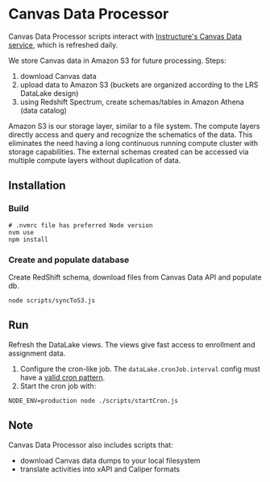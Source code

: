 # Canvas Data Processor

Canvas Data Processor scripts interact with [Instructure's Canvas Data service](https://community.canvaslms.com/community/answers/data), which is refreshed daily.

We store Canvas data in Amazon S3 for future processing. Steps:
1. download Canvas data
2. upload data to Amazon S3 (buckets are organized according to the LRS DataLake design)
3. using Redshift Spectrum, create schemas/tables in Amazon Athena (data catalog)

Amazon S3 is our storage layer, similar to a file system. The compute layers directly access and query
and recognize the schematics of the data. This eliminates the need having a long continuous running
compute cluster with storage capabilities. The external schemas created can be accessed via multiple
compute layers without duplication of data.

## Installation

### Build

```
# .nvmrc file has preferred Node version
nvm use
npm install
```

### Create and populate database

Create RedShift schema, download files from Canvas Data API and populate db.

```
node scripts/syncToS3.js
```

## Run

Refresh the DataLake views. The views give fast access to enrollment and assignment data.

1. Configure the cron-like job. The `dataLake.cronJob.interval` config must have a [valid cron pattern](http://crontab.org).
1. Start the cron job with:
```
NODE_ENV=production node ./scripts/startCron.js
```

## Note

Canvas Data Processor also includes scripts that:
* download Canvas data dumps to your local filesystem
* translate activities into xAPI and Caliper formats

